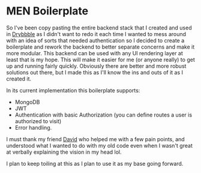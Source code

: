 # MEN Boilerplate

So I've been copy pasting the entire backend stack that I created and used in [Drybbble](https://github.com/diope/drybbble) as I didn't want to redo it each time I wanted to mess around with an idea of sorts that needed authentication so I decided to create a boilerplate and rework the backend to better separate concerns and make it more modular. This backend can be used with any UI rendering layer at least that is my hope. This will make it easier for me (or anyone really) to get up and running fairly quickly. Obviously there are better and more robust solutions out there, but I made this as I'll know the ins and outs of it as I created it.

In its current implementation this boilerplate supports:
* MongoDB
* JWT
* Authentication with basic Authorization (you can define routes a user is authorized to visit)
* Error handling.

I must thank my friend [David](https://github.com/beetz12) who helped me with a few pain points, and understood what I wanted to do with my old code even when I wasn't great at verbally explaining the vision in my head lol.

I plan to keep toiling at this as I plan to use it as my base going forward.